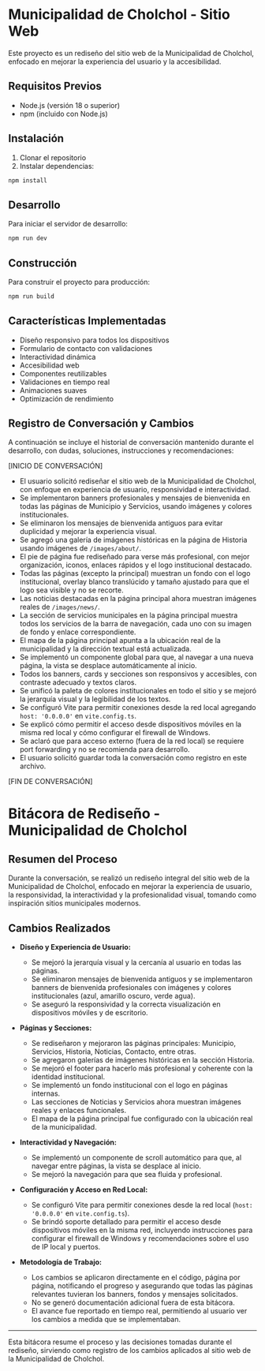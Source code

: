 # Municipalidad de Cholchol - Sitio Web

Este proyecto es un rediseño del sitio web de la Municipalidad de Cholchol, enfocado en mejorar la experiencia del usuario y la accesibilidad.

## Requisitos Previos

- Node.js (versión 18 o superior)
- npm (incluido con Node.js)

## Instalación

1. Clonar el repositorio
2. Instalar dependencias:
```bash
npm install
```

## Desarrollo

Para iniciar el servidor de desarrollo:
```bash
npm run dev
```

## Construcción

Para construir el proyecto para producción:
```bash
npm run build
```

## Características Implementadas

- Diseño responsivo para todos los dispositivos
- Formulario de contacto con validaciones
- Interactividad dinámica
- Accesibilidad web
- Componentes reutilizables
- Validaciones en tiempo real
- Animaciones suaves
- Optimización de rendimiento 

## Registro de Conversación y Cambios

A continuación se incluye el historial de conversación mantenido durante el desarrollo, con dudas, soluciones, instrucciones y recomendaciones:

[INICIO DE CONVERSACIÓN]

- El usuario solicitó rediseñar el sitio web de la Municipalidad de Cholchol, con enfoque en experiencia de usuario, responsividad e interactividad.
- Se implementaron banners profesionales y mensajes de bienvenida en todas las páginas de Municipio y Servicios, usando imágenes y colores institucionales.
- Se eliminaron los mensajes de bienvenida antiguos para evitar duplicidad y mejorar la experiencia visual.
- Se agregó una galería de imágenes históricas en la página de Historia usando imágenes de `/images/about/`.
- El pie de página fue rediseñado para verse más profesional, con mejor organización, iconos, enlaces rápidos y el logo institucional destacado.
- Todas las páginas (excepto la principal) muestran un fondo con el logo institucional, overlay blanco translúcido y tamaño ajustado para que el logo sea visible y no se recorte.
- Las noticias destacadas en la página principal ahora muestran imágenes reales de `/images/news/`.
- La sección de servicios municipales en la página principal muestra todos los servicios de la barra de navegación, cada uno con su imagen de fondo y enlace correspondiente.
- El mapa de la página principal apunta a la ubicación real de la municipalidad y la dirección textual está actualizada.
- Se implementó un componente global para que, al navegar a una nueva página, la vista se desplace automáticamente al inicio.
- Todos los banners, cards y secciones son responsivos y accesibles, con contraste adecuado y textos claros.
- Se unificó la paleta de colores institucionales en todo el sitio y se mejoró la jerarquía visual y la legibilidad de los textos.
- Se configuró Vite para permitir conexiones desde la red local agregando `host: '0.0.0.0'` en `vite.config.ts`.
- Se explicó cómo permitir el acceso desde dispositivos móviles en la misma red local y cómo configurar el firewall de Windows.
- Se aclaró que para acceso externo (fuera de la red local) se requiere port forwarding y no se recomienda para desarrollo.
- El usuario solicitó guardar toda la conversación como registro en este archivo.

[FIN DE CONVERSACIÓN]

# Bitácora de Rediseño - Municipalidad de Cholchol

## Resumen del Proceso
Durante la conversación, se realizó un rediseño integral del sitio web de la Municipalidad de Cholchol, enfocado en mejorar la experiencia de usuario, la responsividad, la interactividad y la profesionalidad visual, tomando como inspiración sitios municipales modernos.

## Cambios Realizados

- **Diseño y Experiencia de Usuario:**
  - Se mejoró la jerarquía visual y la cercanía al usuario en todas las páginas.
  - Se eliminaron mensajes de bienvenida antiguos y se implementaron banners de bienvenida profesionales con imágenes y colores institucionales (azul, amarillo oscuro, verde agua).
  - Se aseguró la responsividad y la correcta visualización en dispositivos móviles y de escritorio.

- **Páginas y Secciones:**
  - Se rediseñaron y mejoraron las páginas principales: Municipio, Servicios, Historia, Noticias, Contacto, entre otras.
  - Se agregaron galerías de imágenes históricas en la sección Historia.
  - Se mejoró el footer para hacerlo más profesional y coherente con la identidad institucional.
  - Se implementó un fondo institucional con el logo en páginas internas.
  - Las secciones de Noticias y Servicios ahora muestran imágenes reales y enlaces funcionales.
  - El mapa de la página principal fue configurado con la ubicación real de la municipalidad.

- **Interactividad y Navegación:**
  - Se implementó un componente de scroll automático para que, al navegar entre páginas, la vista se desplace al inicio.
  - Se mejoró la navegación para que sea fluida y profesional.

- **Configuración y Acceso en Red Local:**
  - Se configuró Vite para permitir conexiones desde la red local (`host: '0.0.0.0'` en `vite.config.ts`).
  - Se brindó soporte detallado para permitir el acceso desde dispositivos móviles en la misma red, incluyendo instrucciones para configurar el firewall de Windows y recomendaciones sobre el uso de IP local y puertos.

- **Metodología de Trabajo:**
  - Los cambios se aplicaron directamente en el código, página por página, notificando el progreso y asegurando que todas las páginas relevantes tuvieran los banners, fondos y mensajes solicitados.
  - No se generó documentación adicional fuera de esta bitácora.
  - El avance fue reportado en tiempo real, permitiendo al usuario ver los cambios a medida que se implementaban.

---

Esta bitácora resume el proceso y las decisiones tomadas durante el rediseño, sirviendo como registro de los cambios aplicados al sitio web de la Municipalidad de Cholchol. 